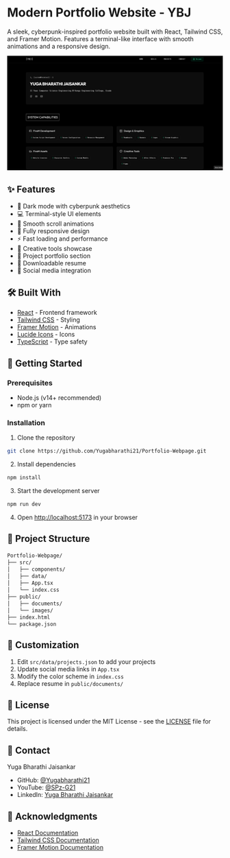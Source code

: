 # Modern Portfolio Website - YBJ

A sleek, cyberpunk-inspired portfolio website built with React, Tailwind CSS, and Framer Motion. Features a terminal-like interface with smooth animations and a responsive design.

![Portfolio Preview](public/preview.png)

## ✨ Features

- 🌙 Dark mode with cyberpunk aesthetics
- 💻 Terminal-style UI elements
- 🎯 Smooth scroll animations
- 📱 Fully responsive design
- ⚡ Fast loading and performance
- 🎨 Creative tools showcase
- 🚀 Project portfolio section
- 📄 Downloadable resume
- 🔗 Social media integration

## 🛠️ Built With

- [React](https://reactjs.org/) - Frontend framework
- [Tailwind CSS](https://tailwindcss.com/) - Styling
- [Framer Motion](https://www.framer.com/motion/) - Animations
- [Lucide Icons](https://lucide.dev/) - Icons
- [TypeScript](https://www.typescriptlang.org/) - Type safety

## 🚀 Getting Started

### Prerequisites

- Node.js (v14+ recommended)
- npm or yarn

### Installation

1. Clone the repository
```bash
git clone https://github.com/Yugabharathi21/Portfolio-Webpage.git
```

2. Install dependencies
```bash
npm install
```

3. Start the development server
```bash
npm run dev
```

4. Open [http://localhost:5173](http://localhost:5173) in your browser

## 📁 Project Structure

```
Portfolio-Webpage/
├── src/
│   ├── components/
│   ├── data/
│   ├── App.tsx
│   └── index.css
├── public/
│   ├── documents/
│   └── images/
├── index.html
└── package.json
```

## 🎨 Customization

1. Edit `src/data/projects.json` to add your projects
2. Update social media links in `App.tsx`
3. Modify the color scheme in `index.css`
4. Replace resume in `public/documents/`

## 📝 License

This project is licensed under the MIT License - see the [LICENSE](LICENSE) file for details.

## 📧 Contact

Yuga Bharathi Jaisankar
- GitHub: [@Yugabharathi21](https://github.com/Yugabharathi21)
- YouTube: [@SPz-G21](https://www.youtube.com/@SPz-G21)
- LinkedIn: [Yuga Bharathi Jaisankar](https://www.linkedin.com/in/yuga-bharathi-jaisankar-2a426a291/)

## 🙏 Acknowledgments

- [React Documentation](https://reactjs.org/docs)
- [Tailwind CSS Documentation](https://tailwindcss.com/docs)
- [Framer Motion Documentation](https://www.framer.com/motion/)
 
